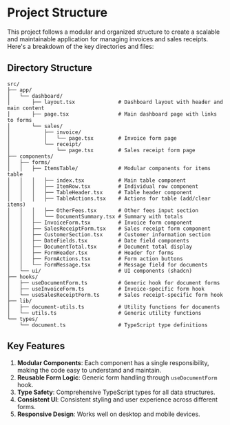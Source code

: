 
# Project Structure

This project follows a modular and organized structure to create a scalable and maintainable application for managing invoices and sales receipts. Here's a breakdown of the key directories and files:

## Directory Structure

```
src/
├── app/
│   └── dashboard/
│       ├── layout.tsx              # Dashboard layout with header and main content
│       ├── page.tsx                # Main dashboard page with links to forms
│       └── sales/
│           ├── invoice/
│           │   └── page.tsx        # Invoice form page
│           └── receipt/
│               └── page.tsx        # Sales receipt form page
├── components/
│   ├── forms/
│   │   ├── ItemsTable/             # Modular components for items table
│   │   │   ├── index.tsx           # Main table component
│   │   │   ├── ItemRow.tsx         # Individual row component
│   │   │   ├── TableHeader.tsx     # Table header component
│   │   │   ├── TableActions.tsx    # Actions for table (add/clear items)
│   │   │   ├── OtherFees.tsx       # Other fees input section
│   │   │   └── DocumentSummary.tsx # Summary with totals
│   │   ├── InvoiceForm.tsx         # Invoice form component
│   │   ├── SalesReceiptForm.tsx    # Sales receipt form component
│   │   ├── CustomerSection.tsx     # Customer information section
│   │   ├── DateFields.tsx          # Date field components
│   │   ├── DocumentTotal.tsx       # Document total display
│   │   ├── FormHeader.tsx          # Header for forms
│   │   ├── FormActions.tsx         # Form action buttons
│   │   └── FormMessage.tsx         # Message field for documents
│   └── ui/                         # UI components (shadcn)
├── hooks/
│   ├── useDocumentForm.ts          # Generic hook for document forms
│   ├── useInvoiceForm.ts           # Invoice-specific form hook
│   └── useSalesReceiptForm.ts      # Sales receipt-specific form hook
├── lib/
│   ├── document-utils.ts           # Utility functions for documents
│   └── utils.ts                    # Generic utility functions
└── types/
    └── document.ts                 # TypeScript type definitions
```

## Key Features

1. **Modular Components**: Each component has a single responsibility, making the code easy to understand and maintain.
2. **Reusable Form Logic**: Generic form handling through `useDocumentForm` hook.
3. **Type Safety**: Comprehensive TypeScript types for all data structures.
4. **Consistent UI**: Consistent styling and user experience across different forms.
5. **Responsive Design**: Works well on desktop and mobile devices.
